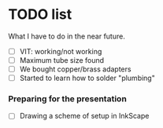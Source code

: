 # TODO list
What I have to do in the near future.

- [ ] VIT: working/not working
- [ ] Maximum tube size found
- [ ] We bought copper/brass adapters
- [ ] Started to learn how to solder "plumbing"

### Preparing for the presentation
- [ ] Drawing a scheme of setup in InkScape